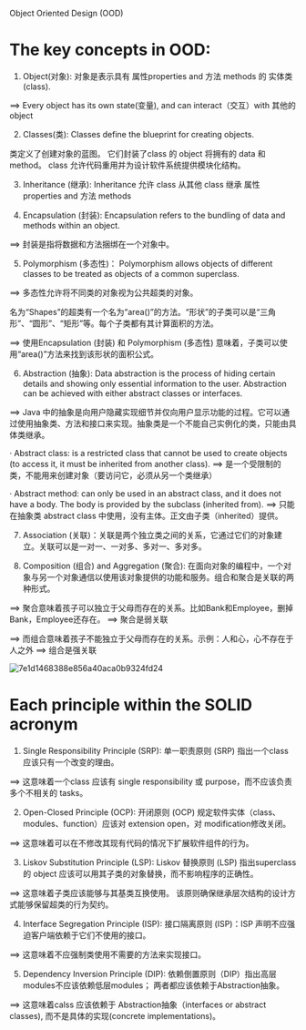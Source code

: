 Object Oriented Design (OOD)

# The key concepts in OOD:

1. Object(对象): 对象是表示具有 属性properties and 方法 methods 的 实体类(class).

==> Every object has its own state(变量), and can interact（交互）with 其他的 object

2. Classes(类): Classes define the blueprint for creating objects.  

类定义了创建对象的蓝图。 它们封装了class 的 object 将拥有的 data 和 method。 class 允许代码重用并为设计软件系统提供模块化结构。

3. Inheritance (继承): Inheritance 允许 class 从其他 class 继承 属性properties and 方法 methods

4. Encapsulation (封装): Encapsulation refers to the bundling of data and methods within an object.

==> 封装是指将数据和方法捆绑在一个对象中。

5. Polymorphism (多态性)： Polymorphism allows objects of different classes to be treated as objects of a common superclass.

==> 多态性允许将不同类的对象视为公共超类的对象。

名为“Shapes”的超类有一个名为“area()”的方法。“形状”的子类可以是“三角形”、“圆形”、“矩形”等。每个子类都有其计算面积的方法。

==> 使用Encapsulation (封装) 和 Polymorphism (多态性) 意味着，子类可以使用“area()”方法来找到该形状的面积公式。

6. Abstraction (抽象):  Data abstraction is the process of hiding certain details and showing only essential information to the user.
Abstraction can be achieved with either abstract classes or interfaces.

==> Java 中的抽象是向用户隐藏实现细节并仅向用户显示功能的过程。它可以通过使用抽象类、方法和接口来实现。抽象类是一个不能自己实例化的类，只能由具体类继承。

  · Abstract class: is a restricted class that cannot be used to create objects (to access it, it must be inherited from another class).
   ==> 是一个受限制的类，不能用来创建对象（要访问它，必须从另一个类继承）
  
  · Abstract method: can only be used in an abstract class, and it does not have a body. The body is provided by the subclass (inherited from).
  ==> 只能在抽象类  abstract class 中使用，没有主体。正文由子类（inherited）提供。

7.  Association (关联)：关联是两个独立类之间的关系，它通过它们的对象建立。关联可以是一对一、一对多、多对一、多对多。

8. Composition (组合) and Aggregation (聚合): 在面向对象的编程中，一个对象与另一个对象通信以使用该对象提供的功能和服务。组合和聚合是关联的两种形式。
 
==> 聚合意味着孩子可以独立于父母而存在的关系。比如Bank和Employee，删掉Bank，Employee还存在。 ==> 聚合是弱关联

==> 而组合意味着孩子不能独立于父母而存在的关系。示例：人和心，心不存在于人之外 ==> 组合是强关联

![7e1d1468388e856a40aca0b9324fd24](https://github.com/ChenHCY/AlgorithmsQuestion/assets/60770401/052cd68a-3078-4603-abe1-27144d46a903)

# Each principle within the SOLID acronym
1. Single Responsibility Principle (SRP): 单一职责原则 (SRP) 指出一个class 应该只有一个改变的理由。 

==> 这意味着一个class 应该有 single responsibility 或 purpose，而不应该负责多个不相关的 tasks。

2. Open-Closed Principle (OCP): 开闭原则 (OCP) 规定软件实体（class、modules、function）应该对 extension open，对 modification修改关闭。 

==> 这意味着可以在不修改其现有代码的情况下扩展软件组件的行为。

3. Liskov Substitution Principle (LSP): Liskov 替换原则 (LSP) 指出superclass的 object 应该可以用其子类的对象替换，而不影响程序的正确性。

==> 这意味着子类应该能够与其基类互换使用。 该原则确保继承层次结构的设计方式能够保留超类的行为契约。

4. Interface Segregation Principle (ISP): 接口隔离原则 (ISP)：ISP 声明不应强迫客户端依赖于它们不使用的接口。 

==> 这意味着不应强制类使用不需要的方法来实现接口。

5. Dependency Inversion Principle (DIP): 依赖倒置原则（DIP）指出高层modules不应该依赖低层modules； 两者都应该依赖于Abstraction抽象。 

==> 这意味着calss 应该依赖于 Abstraction抽象（interfaces or abstract classes), 而不是具体的实现(concrete implementations)。
